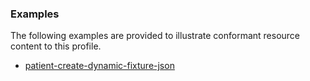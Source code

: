 <!-- Uncomment and update with links to example resource(s) -->
<h3>Examples</h3>

<p>
The following examples are provided to illustrate conformant resource content to this profile.
</p>

- [patient-create-dynamic-fixture-json](TestScript-patient-create-dynamic-fixture-json.html)

